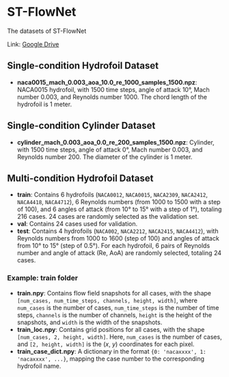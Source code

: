 # ST-FlowNet
The datasets of ST-FlowNet

Link: [Google Drive](https://drive.google.com/drive/folders/17Cb_m0PWFT9aHYFfUC5WJth7vtEd1vTV?usp=sharing)

## Single-condition Hydrofoil Dataset
- **naca0015_mach_0.003_aoa_10.0_re_1000_samples_1500.npz**: NACA0015 hydrofoil, with 1500 time steps, angle of attack 10°, Mach number 0.003, and Reynolds number 1000. The chord length of the hydrofoil is 1 meter.

## Single-condition Cylinder Dataset
- **cylinder_mach_0.003_aoa_0.0_re_200_samples_1500.npz**: Cylinder, with 1500 time steps, angle of attack 0°, Mach number 0.003, and Reynolds number 200. The diameter of the cylinder is 1 meter.

## Multi-condition Hydrofoil Dataset
- **train**: Contains 6 hydrofoils (`NACA0012`, `NACA0015`, `NACA2309`, `NACA2412`, `NACA4418`, `NACA4712`), 6 Reynolds numbers (from 1000 to 1500 with a step of 100), and 6 angles of attack (from 10° to 15° with a step of 1°), totaling 216 cases. 24 cases are randomly selected as the validation set.
- **val**: Contains 24 cases used for validation.
- **test**: Contains 4 hydrofoils (`NACA002`, `NACA2212`, `NACA2415`, `NACA4412`), with Reynolds numbers from 1000 to 1600 (step of 100) and angles of attack from 10° to 15° (step of 0.5°). For each hydrofoil, 6 pairs of Reynolds number and angle of attack (Re, AoA) are randomly selected, totaling 24 cases.

### Example: **train** folder
- **train.npy**: Contains flow field snapshots for all cases, with the shape `[num_cases, num_time_steps, channels, height, width]`, where `num_cases` is the number of cases, `num_time_steps` is the number of time steps, `channels` is the number of channels, `height` is the height of the snapshots, and `width` is the width of the snapshots.
- **train_loc.npy**: Contains grid positions for all cases, with the shape `[num_cases, 2, height, width]`. Here, `num_cases` is the number of cases, and `[2, height, width]` is the ($x$, $y$) coordinates for each pixel.
- **train_case_dict.npy**: A dictionary in the format `{0: 'nacaxxxx', 1: 'nacaxxxx', ...}`, mapping the case number to the corresponding hydrofoil name.
